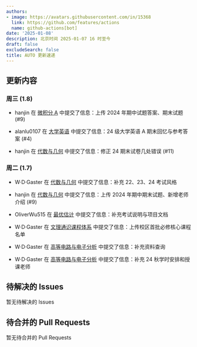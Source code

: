 ```yaml
---
authors:
- image: https://avatars.githubusercontent.com/in/15368
  link: https://github.com/features/actions
  name: github-actions[bot]
date: '2025-01-08'
description: 北京时间 2025-01-07 16 时至今
draft: false
excludeSearch: false
title: AUTO 更新速递
---
```


## 更新内容

### 周三 (1.8)

- hanjin 在 [微积分 A](https://github.com/HITSZ-OpenAuto/MATH1015A) 中提交了信息：上传 2024 年期中试题答案、期末试题 (#9)

- alanlu0107 在 [大学英语](https://github.com/HITSZ-OpenAuto/LANG100X) 中提交了信息：24 级大学英语 A 期末回忆与参考答案 (#4)

- hanjin 在 [代数与几何](https://github.com/HITSZ-OpenAuto/MATH1002) 中提交了信息：修正 24 期末试卷几处错误 (#11)

### 周二 (1.7)

- W·D·Gaster 在 [代数与几何](https://github.com/HITSZ-OpenAuto/MATH1002) 中提交了信息：补充 22、23、24 考试风格

- hanjin 在 [代数与几何](https://github.com/HITSZ-OpenAuto/MATH1002) 中提交了信息：上传 2024 年期中期末试题、新增老师介绍 (#9)

- OliverWu515 在 [最优估计](https://github.com/HITSZ-OpenAuto/AUTO5013) 中提交了信息：补充考试说明与项目文档

- W·D·Gaster 在 [文理通识课程体系](https://github.com/HITSZ-OpenAuto/GeneralKnowledge) 中提交了信息：上传校区首批必修核心课程名单

- W·D·Gaster 在 [高等电路与电子分析](https://github.com/HITSZ-OpenAuto/EE2004) 中提交了信息：补充资料查询

- W·D·Gaster 在 [高等电路与电子分析](https://github.com/HITSZ-OpenAuto/EE2004) 中提交了信息：补充 24 秋学时安排和授课老师

## 待解决的 Issues

暂无待解决的 Issues

## 待合并的 Pull Requests

暂无待合并的 Pull Requests


